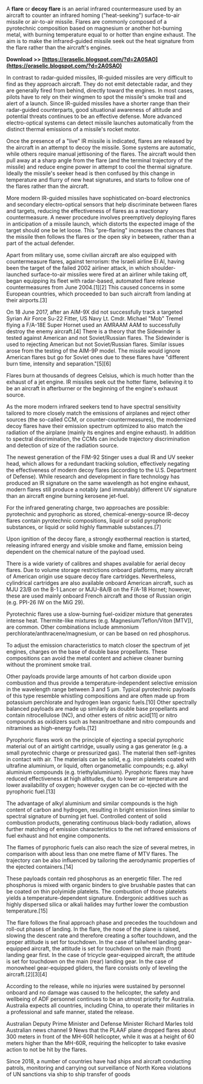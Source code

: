 A **flare** or **decoy flare** is an aerial infrared countermeasure used by an aircraft to counter an infrared homing ("heat-seeking") surface-to-air missile or air-to-air missile. Flares are commonly composed of a pyrotechnic composition based on magnesium or another hot-burning metal, with burning temperature equal to or hotter than engine exhaust. The aim is to make the infrared-guided missile seek out the heat signature from the flare rather than the aircraft's engines.
 
**Download >> [https://oraselic.blogspot.com/?d=2A0SAO](https://oraselic.blogspot.com/?d=2A0SAO)**


 
In contrast to radar-guided missiles, IR-guided missiles are very difficult to find as they approach aircraft. They do not emit detectable radar, and they are generally fired from behind, directly toward the engines. In most cases, pilots have to rely on their wingmen to spot the missile's smoke trail and alert of a launch. Since IR-guided missiles have a shorter range than their radar-guided counterparts, good situational awareness of altitude and potential threats continues to be an effective defense. More advanced electro-optical systems can detect missile launches automatically from the distinct thermal emissions of a missile's rocket motor.
 
Once the presence of a "live" IR missile is indicated, flares are released by the aircraft in an attempt to decoy the missile. Some systems are automatic, while others require manual jettisoning of the flares. The aircraft would then pull away at a sharp angle from the flare (and the terminal trajectory of the missile) and reduce engine power in attempt to cool the thermal signature. Ideally the missile's seeker head is then confused by this change in temperature and flurry of new heat signatures, and starts to follow one of the flares rather than the aircraft.
 
More modern IR-guided missiles have sophisticated on-board electronics and secondary electro-optical sensors that help discriminate between flares and targets, reducing the effectiveness of flares as a reactionary countermeasure. A newer procedure involves preemptively deploying flares in anticipation of a missile launch, which distorts the expected image of the target should one be let loose. This "pre-flaring" increases the chances that the missile then follows the flares or the open sky in between, rather than a part of the actual defender.

Apart from military use, some civilian aircraft are also equipped with countermeasure flares, against terrorism: the Israeli airline El Al, having been the target of the failed 2002 airliner attack, in which shoulder-launched surface-to-air missiles were fired at an airliner while taking off, began equipping its fleet with radar-based, automated flare release countermeasures from June 2004.[1][2] This caused concerns in some European countries, which proceeded to ban such aircraft from landing at their airports.[3]
 
On 18 June 2017, after an AIM-9X did not successfully track a targeted Syrian Air Force Su-22 Fitter, US Navy Lt. Cmdr. Michael "Mob" Tremel flying a F/A-18E Super Hornet used an AMRAAM AAM to successfully destroy the enemy aircraft.[4] There is a theory that the Sidewinder is tested against American and not Soviet/Russian flares. The Sidewinder is used to rejecting American but not Soviet/Russian flares. Similar issues arose from the testing of the AIM-9P model. The missile would ignore American flares but go for Soviet ones due to these flares have "different burn time, intensity and separation."[5][6]
 
Flares burn at thousands of degrees Celsius, which is much hotter than the exhaust of a jet engine. IR missiles seek out the hotter flame, believing it to be an aircraft in afterburner or the beginning of the engine's exhaust source.
 
As the more modern infrared seekers tend to have spectral sensitivity tailored to more closely match the emissions of airplanes and reject other sources (the so-called CCM, or counter-countermeasures), the modernized decoy flares have their emission spectrum optimized to also match the radiation of the airplane (mainly its engines and engine exhaust). In addition to spectral discrimination, the CCMs can include trajectory discrimination and detection of size of the radiation source.
 
The newest generation of the FIM-92 Stinger uses a dual IR and UV seeker head, which allows for a redundant tracking solution, effectively negating the effectiveness of modern decoy flares (according to the U.S. Department of Defense). While research and development in flare technology has produced an IR signature on the same wavelength as hot engine exhaust, modern flares still produce a notably (and immutably) different UV signature than an aircraft engine burning kerosene jet-fuel.
 
For the infrared generating charge, two approaches are possible: pyrotechnic and pyrophoric as stored, chemical-energy-source IR-decoy flares contain pyrotechnic compositions, liquid or solid pyrophoric substances, or liquid or solid highly flammable substances.[7]
 
Upon ignition of the decoy flare, a strongly exothermal reaction is started, releasing infrared energy and visible smoke and flame, emission being dependent on the chemical nature of the payload used.
 
There is a wide variety of calibres and shapes available for aerial decoy flares. Due to volume storage restrictions onboard platforms, many aircraft of American origin use square decoy flare cartridges. Nevertheless, cylindrical cartridges are also available onboard American aircraft, such as MJU 23/B on the B-1 Lancer or MJU-8A/B on the F/A-18 Hornet; however, these are used mainly onboard French aircraft and those of Russian origin (e.g. PPI-26 IW on the MiG 29).
 
Pyrotechnic flares use a slow-burning fuel-oxidizer mixture that generates intense heat. Thermite-like mixtures (e.g. Magnesium/Teflon/Viton [MTV]), are common. Other combinations include ammonium perchlorate/anthracene/magnesium, or can be based on red phosphorus.
 
To adjust the emission characteristics to match closer the spectrum of jet engines, charges on the base of double base propellants. These compositions can avoid the metal content and achieve cleaner burning without the prominent smoke trail.
 
Other payloads provide large amounts of hot carbon dioxide upon combustion and thus provide a temperature-independent selective emission in the wavelength range between 3 and 5 μm. Typical pyrotechnic payloads of this type resemble whistling compositions and are often made up from potassium perchlorate and hydrogen lean organic fuels.[10] Other spectrally balanced payloads are made up similarly as double base propellants and contain nitrocellulose (NC), and other esters of nitric acid[11] or nitro compounds as oxidizers such as hexanitroethane and nitro compounds and nitramines as high-energy fuels.[12]
 
Pyrophoric flares work on the principle of ejecting a special pyrophoric material out of an airtight cartridge, usually using a gas generator (e.g. a small pyrotechnic charge or pressurized gas). The material then self-ignites in contact with air. The materials can be solid, e.g. iron platelets coated with ultrafine aluminium, or liquid, often organometallic compounds; e.g. alkyl aluminium compounds (e.g. triethylaluminium). Pyrophoric flares may have reduced effectiveness at high altitudes, due to lower air temperature and lower availability of oxygen; however oxygen can be co-ejected with the pyrophoric fuel.[13]
 
The advantage of alkyl aluminium and similar compounds is the high content of carbon and hydrogen, resulting in bright emission lines similar to spectral signature of burning jet fuel. Controlled content of solid combustion products, generating continuous black-body radiation, allows further matching of emission characteristics to the net infrared emissions of fuel exhaust and hot engine components.
 
The flames of pyrophoric fuels can also reach the size of several metres, in comparison with about less than one metre flame of MTV flares. The trajectory can be also influenced by tailoring the aerodynamic properties of the ejected containers.[14]
 
These payloads contain red phosphorus as an energetic filler. The red phosphorus is mixed with organic binders to give brushable pastes that can be coated on thin polyimide platelets. The combustion of those platelets yields a temperature-dependent signature. Endergonic additives such as highly dispersed silica or alkali halides may further lower the combustion temperature.[15]
 
The flare follows the final approach phase and precedes the touchdown and roll-out phases of landing. In the flare, the nose of the plane is raised, slowing the descent rate and therefore creating a softer touchdown, and the proper attitude is set for touchdown. In the case of tailwheel landing gear-equipped aircraft, the attitude is set for touchdown on the main (front) landing gear first. In the case of tricycle gear-equipped aircraft, the attitude is set for touchdown on the main (rear) landing gear. In the case of monowheel gear-equipped gliders, the flare consists only of leveling the aircraft.[2][3][4]
 
According to the release, while no injuries were sustained by personnel onboard and no damage was caused to the helicopter, the safety and wellbeing of ADF personnel continues to be an utmost priority for Australia. Australia expects all countries, including China, to operate their militaries in a professional and safe manner, stated the release.
 
Australian Deputy Prime Minister and Defense Minister Richard Marles told Australian news channel 9 News that the PLAAF plane dropped flares about 300 meters in front of the MH-60R helicopter, while it was at a height of 60 meters higher than the MH-60R, requiring the helicopter to take evasive action to not be hit by the flares.
 
Since 2018, a number of countries have had ships and aircraft conducting patrols, monitoring and carrying out surveillance of North Korea violations of UN sanctions via ship to ship transfer of goods